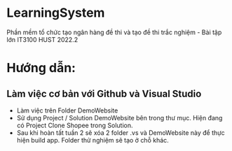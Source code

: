 # LearningSystem
Phần mềm tổ chức tạo ngân hàng đề thi và tạo đề thi trắc nghiệm - Bài tập lớn IT3100 HUST 2022.2

# Hướng dẫn:

## Làm việc cơ bản với Github và Visual Studio
- Làm việc trên Folder DemoWebsite
- Sử dụng Project / Solution DemoWebsite bên trong thư mục. Hiện đang có Project Clone Shopee trong Solution.
- Sau khi hoàn tất tuần 2 sẽ xóa 2 folder .vs và DemoWebsite này để thực hiện build app. Folder thử nghiệm sẽ tạo ở chỗ khác.